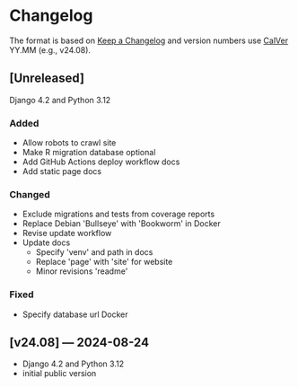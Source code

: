 # Changelog

The format is based on [Keep a Changelog](https://keepachangelog.com/en/1.1.0/)
and version numbers use
[CalVer](https://calver.org/#when-to-use-calver) YY.MM (e.g., v24.08).

## [Unreleased]

Django 4.2 and Python 3.12

### Added

- Allow robots to crawl site
- Make R migration database optional
- Add GitHub Actions deploy workflow docs
- Add static page docs

### Changed

- Exclude migrations and tests from coverage reports
- Replace Debian 'Bullseye' with 'Bookworm' in Docker
- Revise update workflow
- Update docs
  - Specify 'venv' and path in docs
  - Replace 'page' with 'site' for website
  - Minor revisions 'readme'

### Fixed

- Specify database url Docker

## [v24.08] — 2024-08-24

- Django 4.2 and Python 3.12
- initial public version
